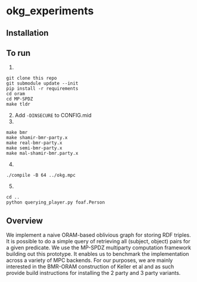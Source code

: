# okg_experiments

## Installation


## To run
1.
```
git clone this repo
git submodule update --init
pip install -r requirements
cd oram
cd MP-SPDZ
make tldr
```
2. Add `-DINSECURE` to CONFIG.mid
3.
```
make bmr
make shamir-bmr-party.x
make real-bmr-party.x
make semi-bmr-party.x
make mal-shamir-bmr.party.x
```
4.
```
./compile -B 64 ../okg.mpc
```
5.
```
cd ..
python querying_player.py foaf.Person
```

## Overview

We implement a naive ORAM-based oblivious graph for storing RDF triples. It is possible to do a simple query of retrieving all (subject, object) pairs for a given predicate. We use the MP-SPDZ multiparty computation framework building out this prototype. It enables us to benchmark the implementation across a variety of MPC backends. For our purposes, we are mainly interested in the BMR-ORAM construction of Keller et al and as such provide build instructions for installing the 2 party and 3 party variants.
